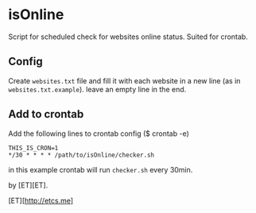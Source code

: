 isOnline
========

Script for scheduled check for websites online status. Suited for crontab.

## Config
Create ```websites.txt``` file and fill it with each website in a new line (as in ```websites.txt.example```). leave an empty line in the end.

## Add to crontab
Add the following lines to crontab config ($ crontab -e) 

```
THIS_IS_CRON=1
*/30 * * * * /path/to/isOnline/checker.sh
```

in this example crontab will run ```checker.sh``` every 30min.

by [ET][ET].

[ET][http://etcs.me]

